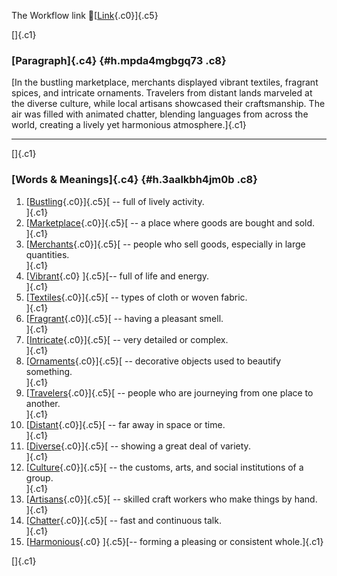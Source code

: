 The Workflow link
👏[[Link](https://www.google.com/url?q=http://www.google.com&sa=D&source=editors&ust=1758223834550871&usg=AOvVaw3p_kq7FvW65D3Bwgpzisqr){.c0}]{.c5}

[]{.c1}

### [Paragraph]{.c4} {#h.mpda4mgbgq73 .c8}

[In the bustling marketplace, merchants displayed vibrant textiles,
fragrant spices, and intricate ornaments. Travelers from distant lands
marveled at the diverse culture, while local artisans showcased their
craftsmanship. The air was filled with animated chatter, blending
languages from across the world, creating a lively yet harmonious
atmosphere.]{.c1}

------------------------------------------------------------------------

[]{.c1}

### [Words & Meanings]{.c4} {#h.3aalkbh4jm0b .c8}

1.  [[Bustling](https://www.google.com/url?q=http://www.google.com&sa=D&source=editors&ust=1758223834551663&usg=AOvVaw1IdPSIlQg7G6RRYZOHVhT8){.c0}]{.c5}[ --
    full of lively activity.\
    ]{.c1}
2.  [[Marketplace](https://www.google.com/url?q=http://www.google.com&sa=D&source=editors&ust=1758223834551827&usg=AOvVaw2ZU776bFYobZJdCeuJrxx1){.c0}]{.c5}[ --
    a place where goods are bought and sold.\
    ]{.c1}
3.  [[Merchants](https://www.google.com/url?q=http://www.google.com&sa=D&source=editors&ust=1758223834551973&usg=AOvVaw2dF1Wu_zqiiQocmpmwSKU9){.c0}]{.c5}[ --
    people who sell goods, especially in large quantities.\
    ]{.c1}
4.  [[Vibrant](https://www.google.com/url?q=http://www.google.com&sa=D&source=editors&ust=1758223834552196&usg=AOvVaw15nlat8kWlj38J_aKsAdqE){.c0}
    ]{.c5}[-- full of life and energy.\
    ]{.c1}
5.  [[Textiles](https://www.google.com/url?q=http://www.google.com&sa=D&source=editors&ust=1758223834552332&usg=AOvVaw1CFW3GluvrKoVOr2qzccfa){.c0}]{.c5}[ --
    types of cloth or woven fabric.\
    ]{.c1}
6.  [[Fragrant](https://www.google.com/url?q=http://www.google.com&sa=D&source=editors&ust=1758223834552468&usg=AOvVaw1qVb46gTKrxU53JfT1V2nD){.c0}]{.c5}[ --
    having a pleasant smell.\
    ]{.c1}
7.  [[Intricate](https://www.google.com/url?q=http://www.google.com&sa=D&source=editors&ust=1758223834552596&usg=AOvVaw25CKW2SEcnUbsa4tKRSdSz){.c0}]{.c5}[ --
    very detailed or complex.\
    ]{.c1}
8.  [[Ornaments](https://www.google.com/url?q=http://www.google.com&sa=D&source=editors&ust=1758223834552747&usg=AOvVaw01xP4JWuBU9VvfBx6yyzAC){.c0}]{.c5}[ --
    decorative objects used to beautify something.\
    ]{.c1}
9.  [[Travelers](https://www.google.com/url?q=http://www.google.com&sa=D&source=editors&ust=1758223834552915&usg=AOvVaw1p5sXgXbY9NDpNDqTEaB4X){.c0}]{.c5}[ --
    people who are journeying from one place to another.\
    ]{.c1}
10. [[Distant](https://www.google.com/url?q=http://www.google.com&sa=D&source=editors&ust=1758223834553078&usg=AOvVaw3xQF14s6VFnVAytu3t1hwK){.c0}]{.c5}[ --
    far away in space or time.\
    ]{.c1}
11. [[Diverse](https://www.google.com/url?q=http://www.google.com&sa=D&source=editors&ust=1758223834553200&usg=AOvVaw2o25U44-dmq1cusDK0JFjJ){.c0}]{.c5}[ --
    showing a great deal of variety.\
    ]{.c1}
12. [[Culture](https://www.google.com/url?q=http://www.google.com&sa=D&source=editors&ust=1758223834553319&usg=AOvVaw1xVtObxeJIfBUkgh_ayM9B){.c0}]{.c5}[ --
    the customs, arts, and social institutions of a group.\
    ]{.c1}
13. [[Artisans](https://www.google.com/url?q=http://www.google.com&sa=D&source=editors&ust=1758223834553458&usg=AOvVaw2t4AZrFGg0Dg9F_foblF_Z){.c0}]{.c5}[ --
    skilled craft workers who make things by hand.\
    ]{.c1}
14. [[Chatter](https://www.google.com/url?q=http://www.google.com&sa=D&source=editors&ust=1758223834553592&usg=AOvVaw3G7irZ_DSewCxOVrFNBQZo){.c0}]{.c5}[ --
    fast and continuous talk.\
    ]{.c1}
15. [[Harmonious](https://www.google.com/url?q=http://www.google.com&sa=D&source=editors&ust=1758223834553748&usg=AOvVaw2r1M3NjShwnx1C_4p-5E1Y){.c0}
    ]{.c5}[-- forming a pleasing or consistent whole.]{.c1}

[]{.c1}
